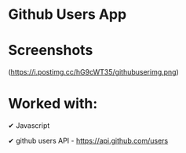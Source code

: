 # Github Users App


# Screenshots
(https://i.postimg.cc/hG9cWT35/githubuserimg.png)


# Worked with:
✔ Javascript

✔ github users API - https://api.github.com/users
